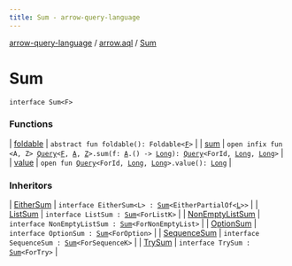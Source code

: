 ```yaml
---
title: Sum - arrow-query-language
---
```


[arrow-query-language](../../index.html) / [arrow.aql](../index.html) / [Sum](./index.html)

# Sum

`interface Sum<F>`

### Functions

| [foldable](foldable.html) | `abstract fun foldable(): Foldable<`[`F`](index.html#F)`>` |
| [sum](sum.html) | `open infix fun <A, Z> `[`Query`](../-query/index.html)`<`[`F`](index.html#F)`, `[`A`](sum.html#A)`, `[`Z`](sum.html#Z)`>.sum(f: `[`A`](sum.html#A)`.() -> `[`Long`](https://kotlinlang.org/api/latest/jvm/stdlib/kotlin/-long/index.html)`): `[`Query`](../-query/index.html)`<ForId, `[`Long`](https://kotlinlang.org/api/latest/jvm/stdlib/kotlin/-long/index.html)`, `[`Long`](https://kotlinlang.org/api/latest/jvm/stdlib/kotlin/-long/index.html)`>` |
| [value](value.html) | `open fun `[`Query`](../-query/index.html)`<ForId, `[`Long`](https://kotlinlang.org/api/latest/jvm/stdlib/kotlin/-long/index.html)`, `[`Long`](https://kotlinlang.org/api/latest/jvm/stdlib/kotlin/-long/index.html)`>.value(): `[`Long`](https://kotlinlang.org/api/latest/jvm/stdlib/kotlin/-long/index.html) |

### Inheritors

| [EitherSum](../../arrow.aql.instances/-either-sum/index.html) | `interface EitherSum<L> : `[`Sum`](./index.html)`<EitherPartialOf<`[`L`](../../arrow.aql.instances/-either-sum/index.html#L)`>>` |
| [ListSum](../../arrow.aql.instances/-list-sum/index.html) | `interface ListSum : `[`Sum`](./index.html)`<ForListK>` |
| [NonEmptyListSum](../../arrow.aql.instances/-non-empty-list-sum/index.html) | `interface NonEmptyListSum : `[`Sum`](./index.html)`<ForNonEmptyList>` |
| [OptionSum](../../arrow.aql.instances/-option-sum/index.html) | `interface OptionSum : `[`Sum`](./index.html)`<ForOption>` |
| [SequenceSum](../../arrow.aql.instances/-sequence-sum/index.html) | `interface SequenceSum : `[`Sum`](./index.html)`<ForSequenceK>` |
| [TrySum](../../arrow.aql.instances/-try-sum/index.html) | `interface TrySum : `[`Sum`](./index.html)`<ForTry>` |

